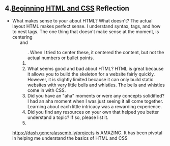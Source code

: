 ## 4.[Beginning HTML and CSS](4_beginning_HTML_CSS/readme.mc) Reflection

* What makes sense to your about HTML? What doesn't? The actual layout HTML makes perfect sense. I understand syntax, tags, and how to nest tags.  The one thing that doesn't make sense at the moment, is centering <ul> and <ol>.  When I tried to center these, it centered the content, but not the actual numbers or bullet points. 
* 
* What seems good and bad about HTML? HTML is great because it allows you to build the skeleton for a website fairly quickly.  However, it is slightly limited because it can only build static websites with very little bells and whistles.  The bells and whistles come in with CSS.  
* Did you have an "aha" moments or were any concepts solidified? I had an aha moment when I was just seeing it all come together.  Learning about each little intricacy was a rewarding experience. 
* Did you find any resources on your own that helped you better understand a topic? If so, please list it.
* 
https://dash.generalassemb.ly/projects is AMAZING.  It has been pivotal in helping me understand the basics of HTML and CSS 

